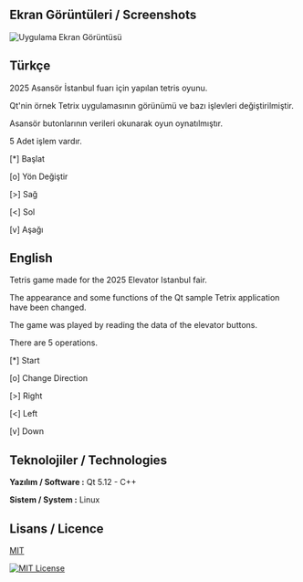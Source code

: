 
## Ekran Görüntüleri / Screenshots

![Uygulama Ekran Görüntüsü](https://via.placeholder.com/468x300?text=App+Screenshot+Here)

  ## Türkçe

2025 Asansör İstanbul fuarı için yapılan tetris oyunu.

Qt'nin örnek Tetrix uygulamasının görünümü ve bazı işlevleri değiştirilmiştir.

Asansör butonlarının verileri okunarak oyun oynatılmıştır.

5 Adet işlem vardır. 

[*] Başlat

[o] Yön Değiştir

[>] Sağ 

[<] Sol 

[v] Aşağı 
  

## English

Tetris game made for the 2025 Elevator Istanbul fair.

The appearance and some functions of the Qt sample Tetrix application have been changed.

The game was played by reading the data of the elevator buttons.

There are 5 operations.

[*] Start

[o] Change Direction

[>] Right

[<] Left

[v] Down
## Teknolojiler / Technologies

**Yazılım / Software :** Qt 5.12 - C++

**Sistem / System :** Linux

  
## Lisans / Licence

[MIT](https://choosealicense.com/licenses/mit/)

[![MIT License](https://img.shields.io/badge/License-MIT-green.svg)](https://choosealicense.com/licenses/mit/)

  